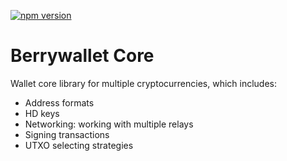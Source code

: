 [![npm version](https://badge.fury.io/js/%40berrywallet%2Fcore.svg)](https://badge.fury.io/js/%40berrywallet%2Fcore)

# Berrywallet Core
Wallet core library for multiple cryptocurrencies, which includes:
 - Address formats
 - HD keys
 - Networking: working with multiple relays
 - Signing transactions
 - UTXO selecting strategies
